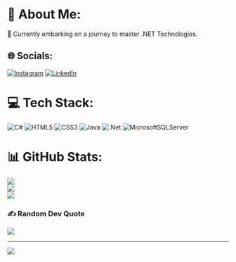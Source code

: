 # 💫 About Me:
🌱 Currently embarking on a journey to master .NET Technologies.


## 🌐 Socials:
[![Instagram](https://img.shields.io/badge/Instagram-%23E4405F.svg?logo=Instagram&logoColor=white)](https://instagram.com/stefan.manoil/) [![LinkedIn](https://img.shields.io/badge/LinkedIn-%230077B5.svg?logo=linkedin&logoColor=white)](https://linkedin.com/in/stefan-manoil-2265ba262/) 

# 💻 Tech Stack:
![C#](https://img.shields.io/badge/c%23-%23239120.svg?style=flat&logo=csharp&logoColor=white) ![HTML5](https://img.shields.io/badge/html5-%23E34F26.svg?style=flat&logo=html5&logoColor=white) ![CSS3](https://img.shields.io/badge/css3-%231572B6.svg?style=flat&logo=css3&logoColor=white) ![Java](https://img.shields.io/badge/java-%23ED8B00.svg?style=flat&logo=openjdk&logoColor=white) ![.Net](https://img.shields.io/badge/.NET-5C2D91?style=flat&logo=.net&logoColor=white) ![MicrosoftSQLServer](https://img.shields.io/badge/Microsoft%20SQL%20Server-CC2927?style=flat&logo=microsoft%20sql%20server&logoColor=white)
# 📊 GitHub Stats:
![](https://github-readme-stats.vercel.app/api?username=LiveDreamer302&theme=monokai&hide_border=false&include_all_commits=true&count_private=true)<br/>
![](https://github-readme-streak-stats.herokuapp.com/?user=LiveDreamer302&theme=monokai&hide_border=false)<br/>
![](https://github-readme-stats.vercel.app/api/top-langs/?username=LiveDreamer302&theme=monokai&hide_border=false&include_all_commits=true&count_private=true&layout=compact)

### ✍️ Random Dev Quote
![](https://quotes-github-readme.vercel.app/api?type=horizontal&theme=gruvbox)

---
[![](https://visitcount.itsvg.in/api?id=LiveDreamer302&icon=5&color=2)](https://visitcount.itsvg.in)

<!-- Proudly created with GPRM ( https://gprm.itsvg.in ) -->
